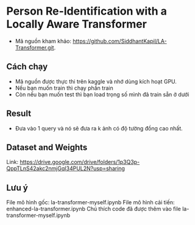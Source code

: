 # Person Re-Identification with a Locally Aware Transformer
- Mã nguồn kham khảo: https://github.com/SiddhantKapil/LA-Transformer.git.
## Cách chạy
- Mã nguồn được thực thi trên kaggle và nhớ dùng kích hoạt GPU.
- Nếu bạn muốn train thì chạy phần train
- Còn nếu bạn muốn test thì bạn load trọng số mình đã train sẵn ở dưới
## Result
- Đưa vào 1 query và nó sẽ đưa ra k ảnh có độ tường đồng cao nhất.
## Dataset and Weights
Link: https://drive.google.com/drive/folders/1p3Q3p-QppTLnS42akc2nmjGqI34PUL2N?usp=sharing
## Lưu ý
File mô hình gốc: la-transformer-myself.ipynb
File mô hình cải tiến: enhanced-la-transformer.ipynb
Chú thích code đã được thêm vào file la-transformer-myself.ipynb
